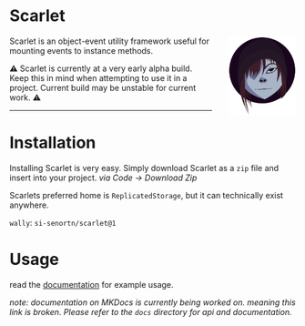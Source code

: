 # Scarlet

<img align="right" src="docs/images/svg/scarlet_icon.svg" width="120em" style="margin-left: 2em">

Scarlet is an object-event utility framework useful for mounting events to instance methods.

⚠ Scarlet is currently at a very early alpha build. Keep this in mind when attempting to use it in a project. Current build may be unstable for current work. ⚠

---

# Installation

Installing Scarlet is very easy. Simply download Scarlet as a `zip` file and insert into your project. *via Code -> Download Zip*

Scarlets preferred home is `ReplicatedStorage`, but it can technically exist anywhere.

`wally`: `si-senortn/scarlet@1`

# Usage

read the [documentation](url.github.io/scarlet) for example usage.

*note: documentation on MKDocs is currently being worked on. meaning this link is broken. Please refer to the `docs` directory for api and documentation.*